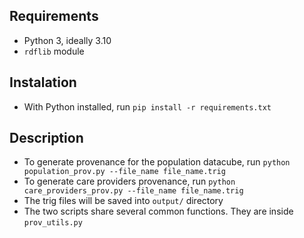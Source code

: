 ## Requirements
- Python 3, ideally 3.10
- `rdflib` module

## Instalation
- With Python installed, run `pip install -r requirements.txt`

## Description
- To generate provenance for the population datacube, run `python population_prov.py --file_name file_name.trig`
- To generate care providers provenance, run `python care_providers_prov.py --file_name file_name.trig`
- The trig files will be saved into `output/` directory
- The two scripts share several common functions. They are inside `prov_utils.py`